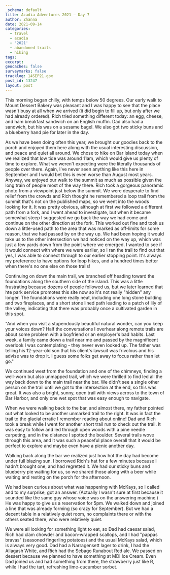 ```yaml
---
_schema: default
title: Acadia Adventures 2021 – Day 7
author: Zhanna
date: 2021-09-14
categories:
  - travel
  - acadia
  - '2021'
  - abandoned trails
  - hiking
tags:
excerpt: 
geocaches: false
surveymarks: false
tracklog: 14SEP21.gpx
post_id: 13247
layout: post
---
```


This morning began chilly, with temps below 50 degrees. Our early walk to Mount Dessert Bakery was pleasant and I was happy to see that the place wasn't busy at all when we arrived (it did begin to fill up, but only after we had already ordered). Rich tried something different today: an egg, cheese, and ham breakfast sandwich on an English muffin. Dad also had a sandwich, but his was on a sesame bagel. We also got two sticky buns and a blueberry hand pie for later in the day.

As we have been doing often this year, we brought our goodies back to the porch and enjoyed them here along with the usual interesting discussion, and peace and quiet all around. We chose to hike on Bar Island today when we realized that low tide was around 11am, which would give us plenty of time to explore. What we weren't expecting were the literally thousands of people over there. Again, I've never seen anything like this here in September and I would bet this is even worse than August most years. Anyway, we enjoyed our walk to the summit as much as possible given the long train of people most of the way there. Rich took a gorgeous panoramic photo from a viewpoint just below the summit. We were desperate to find relief from the crowds and Rich thought he remembered a loop trail from the summit that's not on the published maps, so we went into the woods looking for it. It was pretty obvious, although at first we followed a different path from a fork, and I went ahead to investigate, but when it became somewhat steep I suggested we go back the way we had come and continue on the other direction at the fork. This worked out fine and took us down a little-used path to the area that was marked as off-limits for some reason, that we had passed by on the way up. We had been hoping it would take us to the other intersection we had noticed on the way up, which was just a few yards down from the point where we emerged. I wanted to see if it would connect with where we were earlier, so I ran the trail to find out that yes, I was able to connect through to our earlier stopping point. It's always my preference to have options for loop hikes, and a hundred times better when there's no one else on those trails!

Continuing on down the main trail, we branched off heading toward the foundations along the southern side of the island. This was a little frustrating because dozens of people followed us, but we later learned that hte park service promotes this site now so it's not really "hidden" any longer. The foundations were really neat, including one long stone building and two fireplaces, and a short stone lined path leading to a patch of lily of the valley, indicating that there was probably once a cultivated garden in this spot.

"And when you visit a stupendously beautiful natural wonder, can you keep your voices down? Half the conversations I overhear along remote trails are about some problem with a boyfriend or an employer's bad habits. Last week, a family came down a trail near me and passed by the magnificent overlook I was contemplating - they never even looked up. The father was telling his 12-year-old son that his client's lawsuit was frivolous and his advise was to drop it. I guess some folks get away to focus rather than let go."

We continued west from the foundation and one of the chimneys, finding a well-worn but also unmapped trail, which we were thrilled to find led all the way back down to the main trail near the bar. We didn't see a single other person on the trail until we got to the intersection at the end, so this was great. It was also a bright, sunny, open trail with views across to the town of Bar Harbor, and only one wet spot that was easy enough to navigate.

When we were walking back to the bar, and almost there, my father pointed out what looked to be another unmarked trail to the right. It was in fact the trail to the glacial erratic I remember reading about online! Dad and Rich took a break while I went for another short trail run to check out the trail. It was easy to follow and led through open woods with a pine needle carpeting, and in the distance I spotted the boulder. Several trails wove through this area, and it was such a peaceful place overall that it would be perfect to explore and maybe even have a picnic another day.

Walking back along the bar we realized just how hot the day had become under full blazing sun. I borrowed Rich's hat for a few minutes because I hadn't brought one, and had regretted it. We had our sticky buns and blueberry pie waiting for us, so we shared those along with a beer while waiting and resting on the porch for the afternoon.

We had been curious about what was happening with McKays, so I called and to my surprise, got an answer. (Actually I wasn't sure at first because it sounded like the same guy whose voice was on the answering machine.) He was happy to give us a reservation for 5pm. We walked down and joined a line that was already forming (so crazy for September). But we had a decent table in a relatively quiet room, no complaints there or with the others seated there, who were relatively quiet. 

We were all looking for something light to eat, so Dad had caesar salad, Rich had clam chowder and bacon-wrapped scallops, and I had "pappas bravas" (seasoned fingerling potatoes) and the usual McKays salad, which is always very good. Dad had a Narragensett lager to drink, I had the Allagash White, and Rich had the Sebago Runabout Red ale. We passed on dessert because we planned to have something at MDI Ice Cream. Even Dad joined us and had something from there, the strawberry just like R, while I had the tart, refreshing lime-cucumber sorbet.
